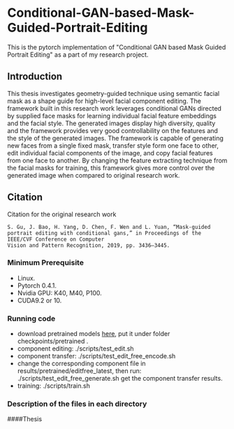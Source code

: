 # Conditional-GAN-based-Mask-Guided-Portrait-Editing
This is the pytorch implementation of "Conditional GAN based Mask Guided Portrait Editing" as a part of my research project.

## Introduction
This thesis investigates geometry-guided technique using semantic facial mask as a shape guide for high-level facial component editing. The framework built in this research work leverages conditional GANs directed by supplied face masks for learning individual facial feature embeddings and the facial style. The generated images display high diversity, quality and the framework provides very good controllability on the features and the style of the generated images. The framework is capable of generating new faces from a single fixed mask, transfer style form one face to other, edit individual facial components of the image, and copy facial features from one face to another. By changing the feature extracting technique from the facial masks for training, this framework gives more control over the generated image when compared to original research work.

## Citation
Citation for the original research work
```
S. Gu, J. Bao, H. Yang, D. Chen, F. Wen and L. Yuan, “Mask-guided portrait editing with conditional gans,” in Proceedings of the IEEE/CVF Conference on Computer
Vision and Pattern Recognition, 2019, pp. 3436–3445.
```


### Minimum Prerequisite
- Linux.
- Pytorch 0.4.1.
- Nvidia GPU: K40, M40, P100.
- CUDA9.2 or 10.

### Running code
- download pretrained models [here](https://drive.google.com/drive/folders/1TFI2dFzi6VZ9hL6Tin6geowUre8D_tgC?usp=sharing), put it under folder checkpoints/pretrained .
- component editing:
  ./scripts/test_edit.sh
- component transfer:
  ./scripts/test_edit_free_encode.sh 
- change the corresponding component file in results/pretrained/editfree_latest, then run:
  ./scripts/test_edit_free_generate.sh
  get the component transfer results.
- training:
  ./scripts/train.sh

### Description of the files in each directory
####Thesis

